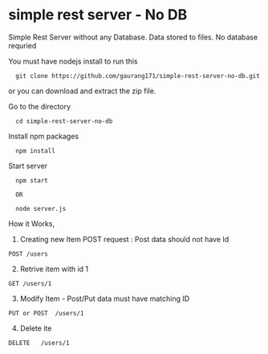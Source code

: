 simple rest server - No DB
=========

Simple Rest Server without any Database. Data stored to files. No database requried 

You must have nodejs install to run this 
```
  git clone https://github.com/gaurang171/simple-rest-server-no-db.git
```
or you can download and extract the zip file. 


Go to the directory
```
  cd simple-rest-server-no-db
```  

Install npm packages 
```  
  npm install
```


Start server
```
  npm start  
  
  OR
  
  node server.js
```


How it Works,

1. Creating new Item
POST request : Post data should not have Id
  ```
  POST /users 
  ```

2. Retrive item with id 1
  ```
  GET /users/1 
  ```

3. Modify Item  - Post/Put data must have matching ID
  ```
  PUT or POST  /users/1
  ```

4. Delete ite
  ```
  DELETE   /users/1
  ```



